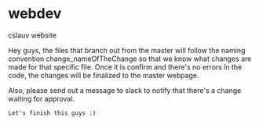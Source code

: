 # webdev
cslauv website

 <p> Hey guys,
    the files that branch out from the master will follow the naming convention change_nameOfTheChange so that we know what changes are made for that specific file. Once it is confirm and there's no errors in the code, the changes will be finalized to the master webpage.
  
   Also, please send out a message to slack to notify that there's a change waiting for approval.
  
    Let's finish this guys :)
</p>
